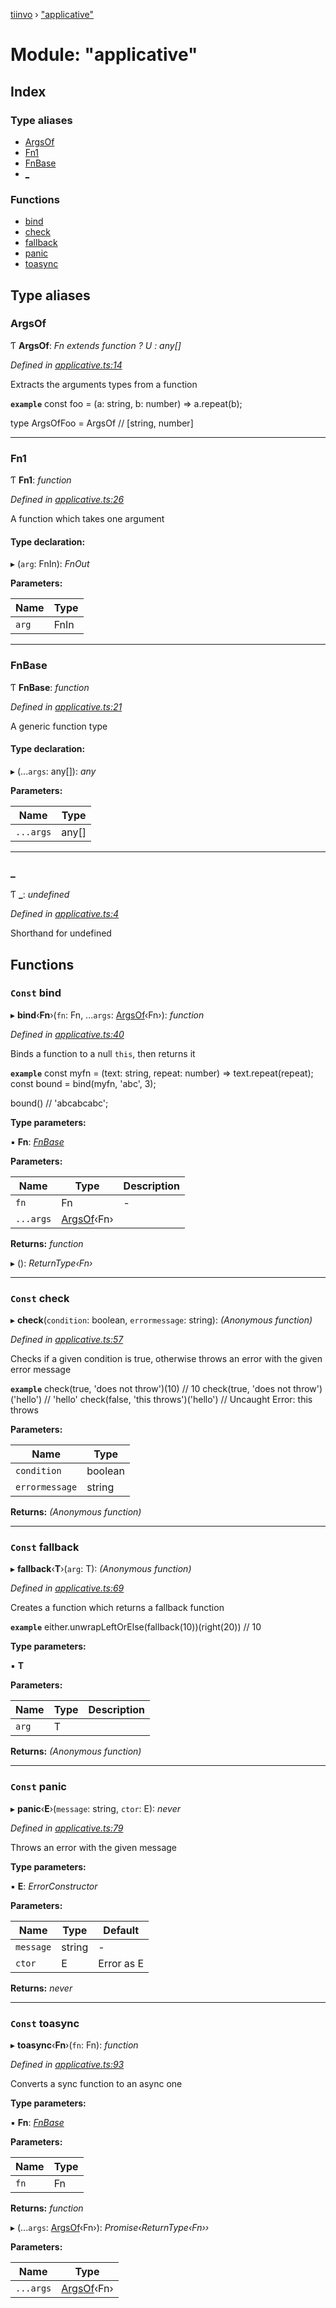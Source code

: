 [tiinvo](../README.md) › ["applicative"](_applicative_.md)

# Module: "applicative"

## Index

### Type aliases

* [ArgsOf](_applicative_.md#argsof)
* [Fn1](_applicative_.md#fn1)
* [FnBase](_applicative_.md#fnbase)
* [_](_applicative_.md#_)

### Functions

* [bind](_applicative_.md#const-bind)
* [check](_applicative_.md#const-check)
* [fallback](_applicative_.md#const-fallback)
* [panic](_applicative_.md#const-panic)
* [toasync](_applicative_.md#const-toasync)

## Type aliases

###  ArgsOf

Ƭ **ArgsOf**: *Fn extends function ? U : any[]*

*Defined in [applicative.ts:14](https://github.com/OctoD/tiinvo/blob/446c93b/src/applicative.ts#L14)*

Extracts the arguments types from a function

**`example`** 
const foo = (a: string, b: number) => a.repeat(b);

type ArgsOfFoo = ArgsOf<typeof foo> // [string, number]

___

###  Fn1

Ƭ **Fn1**: *function*

*Defined in [applicative.ts:26](https://github.com/OctoD/tiinvo/blob/446c93b/src/applicative.ts#L26)*

A function which takes one argument

#### Type declaration:

▸ (`arg`: FnIn): *FnOut*

**Parameters:**

Name | Type |
------ | ------ |
`arg` | FnIn |

___

###  FnBase

Ƭ **FnBase**: *function*

*Defined in [applicative.ts:21](https://github.com/OctoD/tiinvo/blob/446c93b/src/applicative.ts#L21)*

A generic function type

#### Type declaration:

▸ (...`args`: any[]): *any*

**Parameters:**

Name | Type |
------ | ------ |
`...args` | any[] |

___

###  _

Ƭ **_**: *undefined*

*Defined in [applicative.ts:4](https://github.com/OctoD/tiinvo/blob/446c93b/src/applicative.ts#L4)*

Shorthand for undefined

## Functions

### `Const` bind

▸ **bind**‹**Fn**›(`fn`: Fn, ...`args`: [ArgsOf](_applicative_.md#argsof)‹Fn›): *function*

*Defined in [applicative.ts:40](https://github.com/OctoD/tiinvo/blob/446c93b/src/applicative.ts#L40)*

Binds a function to a null `this`, then returns it

**`example`** 
const myfn = (text: string, repeat: number) => text.repeat(repeat);
const bound = bind(myfn, 'abc', 3);

bound() // 'abcabcabc';

**Type parameters:**

▪ **Fn**: *[FnBase](_applicative_.md#fnbase)*

**Parameters:**

Name | Type | Description |
------ | ------ | ------ |
`fn` | Fn | - |
`...args` | [ArgsOf](_applicative_.md#argsof)‹Fn› |   |

**Returns:** *function*

▸ (): *ReturnType‹Fn›*

___

### `Const` check

▸ **check**(`condition`: boolean, `errormessage`: string): *(Anonymous function)*

*Defined in [applicative.ts:57](https://github.com/OctoD/tiinvo/blob/446c93b/src/applicative.ts#L57)*

Checks if a given condition is true, otherwise throws an error with the given error message

**`example`** 
check(true, 'does not throw')(10)        // 10
check(true, 'does not throw')('hello')   // 'hello'
check(false, 'this throws')('hello')     // Uncaught Error: this throws

**Parameters:**

Name | Type |
------ | ------ |
`condition` | boolean |
`errormessage` | string |

**Returns:** *(Anonymous function)*

___

### `Const` fallback

▸ **fallback**‹**T**›(`arg`: T): *(Anonymous function)*

*Defined in [applicative.ts:69](https://github.com/OctoD/tiinvo/blob/446c93b/src/applicative.ts#L69)*

Creates a function which returns a fallback function

**`example`** 
either.unwrapLeftOrElse(fallback(10))(right(20)) // 10

**Type parameters:**

▪ **T**

**Parameters:**

Name | Type | Description |
------ | ------ | ------ |
`arg` | T |   |

**Returns:** *(Anonymous function)*

___

### `Const` panic

▸ **panic**‹**E**›(`message`: string, `ctor`: E): *never*

*Defined in [applicative.ts:79](https://github.com/OctoD/tiinvo/blob/446c93b/src/applicative.ts#L79)*

Throws an error with the given message

**Type parameters:**

▪ **E**: *ErrorConstructor*

**Parameters:**

Name | Type | Default |
------ | ------ | ------ |
`message` | string | - |
`ctor` | E | Error as E |

**Returns:** *never*

___

### `Const` toasync

▸ **toasync**‹**Fn**›(`fn`: Fn): *function*

*Defined in [applicative.ts:93](https://github.com/OctoD/tiinvo/blob/446c93b/src/applicative.ts#L93)*

Converts a sync function to an async one

**Type parameters:**

▪ **Fn**: *[FnBase](_applicative_.md#fnbase)*

**Parameters:**

Name | Type |
------ | ------ |
`fn` | Fn |

**Returns:** *function*

▸ (...`args`: [ArgsOf](_applicative_.md#argsof)‹Fn›): *Promise‹ReturnType‹Fn››*

**Parameters:**

Name | Type |
------ | ------ |
`...args` | [ArgsOf](_applicative_.md#argsof)‹Fn› |
